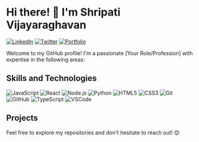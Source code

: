 # Hi there! 👋 I'm Shripati Vijayaraghavan

[![LinkedIn](https://img.shields.io/badge/LinkedIn-Connect-blue)](https://www.linkedin.com/in/your-linkedin-profile/)
[![Twitter](https://img.shields.io/badge/Twitter-Follow-1DA1F2)](https://twitter.com/your-twitter-handle)
[![Portfolio](https://img.shields.io/badge/Portfolio-Visit-brightgreen)](https://your-portfolio-url.com/)

Welcome to my GitHub profile! I'm a passionate [Your Role/Profession] with expertise in the following areas:

## Skills and Technologies
![JavaScript](https://img.shields.io/badge/-JavaScript-F7DF1E?logo=javascript&logoColor=white)
![React](https://img.shields.io/badge/-React-61DAFB?logo=react&logoColor=white)
![Node.js](https://img.shields.io/badge/-Node.js-339933?logo=node.js&logoColor=white)
![Python](https://img.shields.io/badge/-Python-3776AB?logo=python&logoColor=white)
![HTML5](https://img.shields.io/badge/-HTML5-E34F26?logo=html5&logoColor=white)
![CSS3](https://img.shields.io/badge/-CSS3-1572B6?logo=css3&logoColor=white)
![Git](https://img.shields.io/badge/-Git-F05032?logo=git&logoColor=white)
![GitHub](https://img.shields.io/badge/-GitHub-181717?logo=github&logoColor=white)
![TypeScript](https://img.shields.io/badge/-TypeScript-007ACC?logo=typescript&logoColor=white)
![VSCode](https://img.shields.io/badge/-VSCode-007ACC?logo=visual-studio-code&logoColor=white)
  
## Projects


Feel free to explore my repositories and don't hesitate to reach out! 😊


<!---
Shripati-ops/Shripati-ops is a ✨ special ✨ repository because its `README.md` (this file) appears on your GitHub profile.
You can click the Preview link to take a look at your changes.
--->
